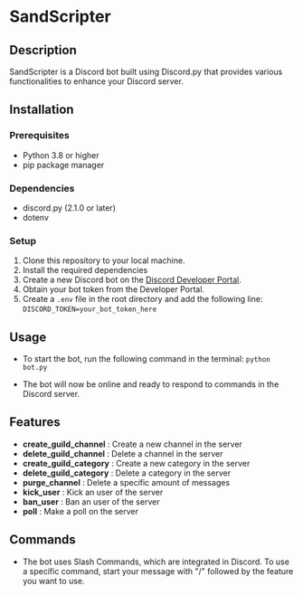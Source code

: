 # SandScripter

## Description
SandScripter is a Discord bot built using Discord.py that provides various functionalities to enhance your Discord server.

## Installation

### Prerequisites
- Python 3.8 or higher
- pip package manager

### Dependencies
- discord.py (2.1.0 or later)
- dotenv

### Setup
1. Clone this repository to your local machine.
2. Install the required dependencies
3. Create a new Discord bot on the [Discord Developer Portal](https://discord.com/developers/applications).
4. Obtain your bot token from the Developer Portal.
5. Create a `.env` file in the root directory and add the following line: ```DISCORD_TOKEN=your_bot_token_here```

## Usage
- To start the bot, run the following command in the terminal: ```python bot.py```

- The bot will now be online and ready to respond to commands in the Discord server.

## Features
- **create_guild_channel** : Create a new channel in the server
- **delete_guild_channel** : Delete a channel in the server
- **create_guild_category** : Create a new category in the server
- **delete_guild_category** : Delete a category in the server
- **purge_channel** : Delete a specific amount of messages
- **kick_user** : Kick an user of the server
- **ban_user** : Ban an user of the server
- **poll** : Make a poll on the server

## Commands
- The bot uses Slash Commands, which are integrated in Discord. To use a specific command, start your message with "/" followed by the feature you want to use.